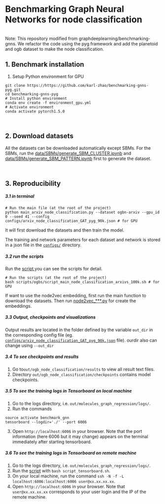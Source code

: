 

# Benchmarking Graph Neural Networks for node classification

<br>
Note: This repository modified from graphdeeplearning/benchmarking-gnns.
We refactor the code using the pyg framework and add the planetoid and ogb dataset to make the node classification.

## 1. Benchmark installation

1. Setup Python environment for GPU

```
git clone https://https://github.com/karl-zhao/benchmarking-gnns-pyg.git
cd benchmarking-gnns-pyg
# Install python environment
conda env create -f environment_gpu.yml 
# Activate environment
conda activate pytorch1.5.0
```

<br>

## 2. Download datasets

All the datasets can be downloaded automatically except SBMs. For the SBMs, run the [data/SBMs/generate_SBM_CLUSTER.ipynb](data/SBMs/generate_SBM_CLUSTER.ipynb) and [data/SBMs/generate_SBM_PATTERN.ipynb](data/SBMs/generate_SBM_PATTERN.ipynb) first to generate the dataset.




<br>

## 3. Reproducibility 

##### 3.1 in terminal
```
# Run the main file (at the root of the project)
python main_arxiv_node_classification.py --dataset ogbn-arxiv --gpu_id 0 --seed 41 --config configs/arxiv_node_classification_GAT_pyg_90k.json # for GPU
```
It will first download the datasets and then train the model.

The training and network parameters for each dataset and network is stored in a json file in the [`configs/`](../configs) directory.

##### 3.2 run the scripts
Run the [script](scripts/),you can see the scripts for detail.
```
# Run the scripts (at the root of the project)
bash scripts/ogbs/script_main_node_classification_arxivs_100k.sh # for GPU
```

If want to use the node2vec embedding, first run the main function to download the datasets. Then run [node2vec_***.py](data/) for create the embeddings.

##### 3.3 Output, checkpoints and visualizations

Output results are located in the folder defined by the variable `out_dir` in the corresponding config file (eg. [`configs/arxiv_node_classification_GAT_pyg_90k.json`](../configs/arxiv_node_classification_GAT_pyg_90k.json) file). 
ourdir also can change using `--out_dir `

##### 3.4 To see checkpoints and results
1. Go to`out/ogb_node_classification/results` to view all result text files.
2. Directory `out/ogb_node_classification/checkpoints` contains model checkpoints.

##### 3.5 To see the training logs in Tensorboard on local machine
1. Go to the logs directory, i.e. `out/molecules_graph_regression/logs/`.
2. Run the commands
```
source activate benchmark_gnn
tensorboard --logdir='./' --port 6006
```
3. Open `http://localhost:6006` in your browser. Note that the port information (here 6006 but it may change) appears on the terminal immediately after starting tensorboard.


##### 3.6 To see the training logs in Tensorboard on remote machine
1. Go to the logs directory, i.e. `out/molecules_graph_regression/logs/`.
2. Run the [script](script_tensorboard.sh) with `bash script_tensorboard.sh`.
3. On your local machine, run the command `ssh -N -f -L localhost:6006:localhost:6006 user@xx.xx.xx.xx`.
4. Open `http://localhost:6006` in your browser. Note that `user@xx.xx.xx.xx` corresponds to your user login and the IP of the remote machine.
<br>


<br><br><br>

